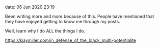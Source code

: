 date: 06 Jun 2020 23:19

Been writing more and more because of this. People have mentioned that they have enjoyed getting to know me through my posts.

Well, learn why I do ALL the things I do.

<https://kjaymiller.com/in_defense_of_the_black_multi-potentialite>
